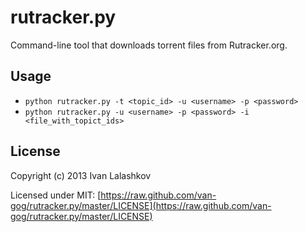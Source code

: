 rutracker.py
============

Command-line tool that downloads torrent files from Rutracker.org.

Usage
-----

* `python rutracker.py -t <topic_id> -u <username> -p <password>`
* `python rutracker.py -u <username> -p <password> -i <file_with_topict_ids>`

License
-------

Copyright (c) 2013 Ivan Lalashkov

Licensed under MIT: [https://raw.github.com/van-gog/rutracker.py/master/LICENSE](https://raw.github.com/van-gog/rutracker.py/master/LICENSE)
